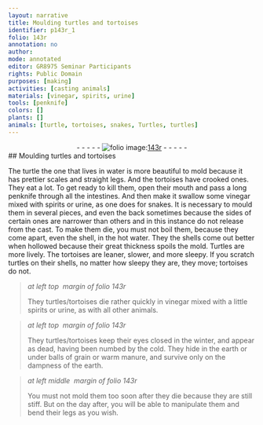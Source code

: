```yaml
---
layout: narrative
title: Moulding turtles and tortoises
identifier: p143r_1
folio: 143r
annotation: no
author:
mode: annotated
editor: GR8975 Seminar Participants
rights: Public Domain
purposes: [making]
activities: [casting animals]
materials: [vinegar, spirits, urine]
tools: [penknife]
colors: []
plants: []
animals: [turtle, tortoises, snakes, Turtles, turtles]
---
```


 <div class="folio" align="center">- - - - - <a href="http://gallica.bnf.fr/ark:/12148/btv1b10500001g/f291.image" target="_blank"><img src="https://cu-mkp.github.io/GR8975-edition/assets/photo-icon.png" alt="folio image: " style="display:inline-block; margin-bottom:-3px;"/>143r</a> - - - - - </div> 
## Moulding turtles and tortoises

  <span class="activity"></span> 
 The <span class="animal">turtle</span> the one that lives in water is more beautiful to mold because it has prettier scales and straight legs. And the <span class="animal">tortoises</span> have crooked ones. They eat a lot. To get ready to kill them, open their mouth and pass a long <span class="tool">penknife</span> through all the intestines. And then make it swallow some <span class="material">vinegar</span> mixed with <span class="material">spirits</span> or <span class="material">urine</span>, as one does for <span class="animal">snakes</span>. It is necessary to mould them in several pieces, and even the back sometimes because the sides of certain ones are narrower than others and in this instance do not release from the cast. To make them die, you must not boil them, because they come apart, even the shell, in the hot water. They the shells come out better when hollowed because their great thickness spoils the mold. <span class="animal">Turtles</span> are more lively. The <span class="animal">tortoises</span> are leaner, slower, and more sleepy. If you scratch <span class="animal">turtles</span> on their shells, no matter how sleepy they are, they move; <span class="animal">tortoises</span> do not. 
 
> *at left top  margin of folio 143r*
> 
>  They <span class="animal">turtles</span>/<span class="animal">tortoises</span> die rather quickly in <span class="material">vinegar</span> mixed with a little <span class="material">spirits</span> or <span class="material">urine</span>, as with all other animals. 
 
> *at left top  margin of folio 143r*
> 
>  They <span class="animal">turtles</span>/<span class="animal">tortoises</span> keep their eyes closed in the winter, and appear as dead, having been numbed by the cold. They hide in the earth or under balls of grain or warm manure, and survive only on the dampness of the earth. 
 
> *at left middle  margin of folio 143r*
> 
>  You must not mold them too soon after they die because they are still stiff. But on the day after, you will be able to manipulate them and bend their legs as you wish. 
 